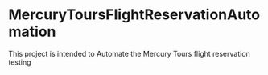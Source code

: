 # MercuryToursFlightReservationAutomation
This project is intended to Automate the Mercury Tours flight reservation testing 
